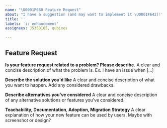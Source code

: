 ```yaml
---
name: "\U0001F680 Feature Request"
about: "I have a suggestion (and may want to implement it \U0001F642)!"
title: ''
labels: 'i: enhancement'
assignees: J535D165, qubixes

---
```


## Feature Request

**Is your feature request related to a problem? Please describe.**
A clear and concise description of what the problem is. Ex. I have an issue when [...]

**Describe the solution you'd like**
A clear and concise description of what you want to happen. Add any considered drawbacks.

**Describe alternatives you've considered**
A clear and concise description of any alternative solutions or features you've considered.

**Teachability, Documentation, Adoption, Migration Strategy**
A clear explanation of how your new feature can be used by users.
Maybe with screenshot or design?
